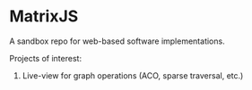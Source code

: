 # MatrixJS
A sandbox repo for web-based software implementations.

Projects of interest:

1. Live-view for graph operations (ACO, sparse traversal, etc.)
